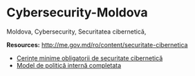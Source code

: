 # Cybersecurity-Moldova
Moldova, Cybersecurity, Securitatea cibernetică, 

**Resources:**
http://me.gov.md/ro/content/securitate-cibernetica
- [Cerințe minime obligatorii de securitate cibernetică](http://me.gov.md/sites/default/files/hg_201_2017_cerinte_minime_obligatorii_de_securitate_cibernetica.pdf)
- [Model de politică internă completata](http://me.gov.md/sites/default/files/ordin_339_din_29.11.2017-politica_model_completata.pdf)
